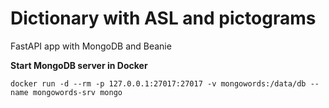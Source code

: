 # Dictionary with ASL and pictograms
FastAPI app with MongoDB and Beanie

**Start MongoDB server in Docker**
```
docker run -d --rm -p 127.0.0.1:27017:27017 -v mongowords:/data/db --name mongowords-srv mongo
```